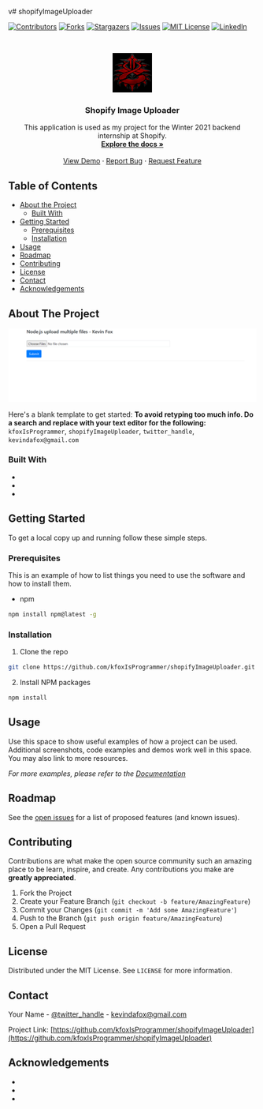 v# shopifyImageUploader


<!--
*** Thanks for checking out this README Template. If you have a suggestion that would
*** make this better, please fork the repo and create a pull request or simply open
*** an issue with the tag "enhancement".
*** Thanks again! Now go create something AMAZING! :D
***
***
***
*** To avoid retyping too much info. Do a search and replace for the following:
*** kfoxIsProgrammer, shopifyImageUploader, twitter_handle, kevindafox@gmail.com
-->





<!-- PROJECT SHIELDS -->
<!--
*** I'm using markdown "reference style" links for readability.
*** Reference links are enclosed in brackets [ ] instead of parentheses ( ).
*** See the bottom of this document for the declaration of the reference variables
*** for contributors-url, forks-url, etc. This is an optional, concise syntax you may use.
*** https://www.markdownguide.org/basic-syntax/#reference-style-links
-->
[![Contributors][contributors-shield]][contributors-url]
[![Forks][forks-shield]][forks-url]
[![Stargazers][stars-shield]][stars-url]
[![Issues][issues-shield]][issues-url]
[![MIT License][license-shield]][license-url]
[![LinkedIn][linkedin-shield]][linkedin-url]



<!-- PROJECT LOGO -->
<br />
<p align="center">
  <a href="https://github.com/kfoxIsProgrammer/shopifyImageUploader">
    <img src="images/logo.png" alt="Logo" width="80" height="80">
  </a>

  <h3 align="center">Shopify Image Uploader</h3>

  <p align="center">
    This application is used as my project for the Winter 2021 backend internship at Shopify.
    <br />
    <a href="https://github.com/kfoxIsProgrammer/shopifyImageUploader"><strong>Explore the docs »</strong></a>
    <br />
    <br />
    <a href="https://kfoxiscoolio.com">View Demo</a>
    ·
    <a href="https://github.com/kfoxIsProgrammer/shopifyImageUploader/issues">Report Bug</a>
    ·
    <a href="https://github.com/kfoxIsProgrammer/shopifyImageUploader/issues">Request Feature</a>
  </p>
</p>



<!-- TABLE OF CONTENTS -->
## Table of Contents

* [About the Project](#about-the-project)
  * [Built With](#built-with)
* [Getting Started](#getting-started)
  * [Prerequisites](#prerequisites)
  * [Installation](#installation)
* [Usage](#usage)
* [Roadmap](#roadmap)
* [Contributing](#contributing)
* [License](#license)
* [Contact](#contact)
* [Acknowledgements](#acknowledgements)



<!-- ABOUT THE PROJECT -->
## About The Project

<p align="center">
  <a href="https://github.com/kfoxIsProgrammer/shopifyImageUploader">
    <img src="images/example.PNG" alt="Demo" >
  </a>

Here's a blank template to get started:
**To avoid retyping too much info. Do a search and replace with your text editor for the following:**
`kfoxIsProgrammer`, `shopifyImageUploader`, `twitter_handle`, `kevindafox@gmail.com`


### Built With

* []()
* []()
* []()



<!-- GETTING STARTED -->
## Getting Started

To get a local copy up and running follow these simple steps.

### Prerequisites

This is an example of how to list things you need to use the software and how to install them.
* npm
```sh
npm install npm@latest -g
```

### Installation

1. Clone the repo
```sh
git clone https://github.com/kfoxIsProgrammer/shopifyImageUploader.git
```
2. Install NPM packages
```sh
npm install
```



<!-- USAGE EXAMPLES -->
## Usage

Use this space to show useful examples of how a project can be used. Additional screenshots, code examples and demos work well in this space. You may also link to more resources.

_For more examples, please refer to the [Documentation](https://example.com)_



<!-- ROADMAP -->
## Roadmap

See the [open issues](https://github.com/kfoxIsProgrammer/shopifyImageUploader/issues) for a list of proposed features (and known issues).



<!-- CONTRIBUTING -->
## Contributing

Contributions are what make the open source community such an amazing place to be learn, inspire, and create. Any contributions you make are **greatly appreciated**.

1. Fork the Project
2. Create your Feature Branch (`git checkout -b feature/AmazingFeature`)
3. Commit your Changes (`git commit -m 'Add some AmazingFeature'`)
4. Push to the Branch (`git push origin feature/AmazingFeature`)
5. Open a Pull Request



<!-- LICENSE -->
## License

Distributed under the MIT License. See `LICENSE` for more information.



<!-- CONTACT -->
## Contact

Your Name - [@twitter_handle](https://twitter.com/twitter_handle) - kevindafox@gmail.com

Project Link: [https://github.com/kfoxIsProgrammer/shopifyImageUploader](https://github.com/kfoxIsProgrammer/shopifyImageUploader)



<!-- ACKNOWLEDGEMENTS -->
## Acknowledgements

* []()
* []()
* []()





<!-- MARKDOWN LINKS & IMAGES -->
<!-- https://www.markdownguide.org/basic-syntax/#reference-style-links -->
[contributors-shield]: https://img.shields.io/github/contributors/kfoxIsProgrammer/repo.svg?style=flat-square
[contributors-url]: https://github.com/kfoxIsProgrammer/repo/graphs/contributors
[forks-shield]: https://img.shields.io/github/forks/kfoxIsProgrammer/repo.svg?style=flat-square
[forks-url]: https://github.com/kfoxIsProgrammer/repo/network/members
[stars-shield]: https://img.shields.io/github/stars/kfoxIsProgrammer/repo.svg?style=flat-square
[stars-url]: https://github.com/kfoxIsProgrammer/repo/stargazers
[issues-shield]: https://img.shields.io/github/issues/kfoxIsProgrammer/repo.svg?style=flat-square
[issues-url]: https://github.com/kfoxIsProgrammer/repo/issues
[license-shield]: https://img.shields.io/github/license/kfoxIsProgrammer/repo.svg?style=flat-square
[license-url]: https://github.com/kfoxIsProgrammer/repo/blob/master/LICENSE.txt
[linkedin-shield]: https://img.shields.io/badge/-LinkedIn-black.svg?style=flat-square&logo=linkedin&colorB=555
[linkedin-url]: https://linkedin.com/in/kfoxIsProgrammer
[product-screenshot]: images/screenshot.png
